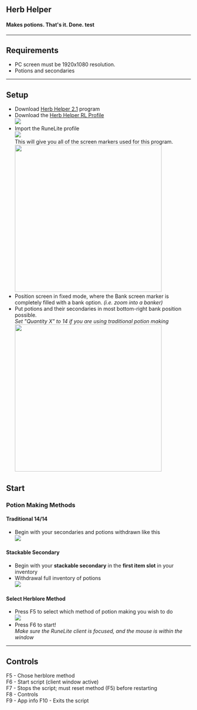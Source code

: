 ## Herb Helper
#### Makes potions. That's it. Done. test

----

## Requirements
- PC screen must be 1920x1080 resolution.
- Potions and secondaries

----

## Setup
- Download <a href="https://github.com/DragzDA69/Dragz-AHK/blob/main/Herb%20Helper/Herb%20Helper%202.1.exe" download>Herb Helper 2.1</a> program  
- Download the <a href="https://github.com/DragzDA69/Dragz-AHK/blob/main/Herb%20Helper/Herb%20Helper%20RL%20Profile.properties" doownload>Herb Helper RL Profile</a>  
  <img src="https://user-images.githubusercontent.com/92201744/236942734-7d5c5f5c-cd0d-4da1-8d30-816451848374.png"/>
- Import the RuneLite profile  
  <img src="https://user-images.githubusercontent.com/92201744/236934719-2e883bfc-6272-4ba9-a2b8-c249f1823f63.png"/>  
  This will give you all of the screen markers used for this program.  
  <img src="https://user-images.githubusercontent.com/92201744/236939249-5087303d-759a-4e22-b5f2-0f57a66e8a84.png" width="400"/>
- Position screen in fixed mode, where the Bank screen marker is completely filled with a bank option.  _(i.e. zoom into a banker)_
- Put potions and their secondaries in most bottom-right bank position possible.  
  *Set "Quantity X" to 14 if you are using traditional potion making*  
  <img src="https://user-images.githubusercontent.com/92201744/236939880-87788a37-d3e0-4d40-9cb3-4e8a279cb3ba.png" width="400"/>



## Start

### Potion Making Methods
#### Traditional 14/14
- Begin with your secondaries and potions withdrawn like this  
  <img src="https://user-images.githubusercontent.com/92201744/236938037-368b65de-53ec-4950-9fe7-edfab5d94748.png"/>  

#### Stackable Secondary
- Begin with your **stackable secondary** in the **first item slot** in your inventory  
- Withdrawal full inventory of potions  
  <img src="https://gyazo.com/cae62045ef95e155955bafd4995c7e39.png"/> 

#### Select Herblore Method
- Press F5 to select which method of potion making you wish to do  
  <img src="https://user-images.githubusercontent.com/92201744/236938303-1811e75a-16e5-4162-8f47-9e2e67b1457d.png" />
- Press F6 to start!  
  _Make sure the RuneLite client is focused, and the mouse is within the window_


----

## Controls
F5 - Chose herblore method  
F6 - Start script (client window active)  
F7 - Stops the script; must reset method (F5) before restarting  
F8 - Controls  
F9 - App info
F10 - Exits the script
